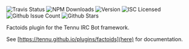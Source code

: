 ![Travis Status](https://img.shields.io/travis/Tennu/tennu-factoids.svg) ![NPM Downloads](https://img.shields.io/npm/dm/tennu-factoids.svg) ![Version](https://img.shields.io/npm/v/tennu-factoids.svg) ![ISC Licensed](https://img.shields.io/npm/l/tennu-factoids.svg) ![Github Issue Count](https://img.shields.io/github/issues/tennu/tennu-factoids.svg) ![Github Stars](https://img.shields.io/github/stars/Tennu/tennu-factoids.svg)

Factoids plugin for the Tennu IRC Bot framework.

See [https://tennu.github.io/plugins/factoids](here) for documentation.